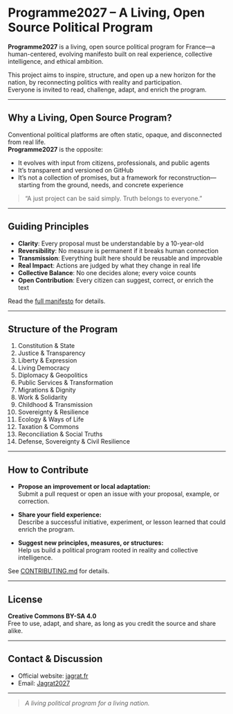 # Programme2027 – A Living, Open Source Political Program

**Programme2027** is a living, open source political program for France—a human-centered, evolving manifesto built on real experience, collective intelligence, and ethical ambition.

This project aims to inspire, structure, and open up a new horizon for the nation, by reconnecting politics with reality and participation.  
Everyone is invited to read, challenge, adapt, and enrich the program.

---

## Why a Living, Open Source Program?

Conventional political platforms are often static, opaque, and disconnected from real life.  
**Programme2027** is the opposite:  
- It evolves with input from citizens, professionals, and public agents  
- It’s transparent and versioned on GitHub  
- It’s not a collection of promises, but a framework for reconstruction—starting from the ground, needs, and concrete experience

> “A just project can be said simply. Truth belongs to everyone.”

---

## Guiding Principles

- **Clarity**: Every proposal must be understandable by a 10-year-old
- **Reversibility**: No measure is permanent if it breaks human connection
- **Transmission**: Everything built here should be reusable and improvable
- **Real Impact**: Actions are judged by what they change in real life
- **Collective Balance**: No one decides alone; every voice counts
- **Open Contribution**: Every citizen can suggest, correct, or enrich the text

Read the [full manifesto](./medias/Programme.docx) for details.

---

## Structure of the Program

1. Constitution & State  
2. Justice & Transparency  
3. Liberty & Expression  
4. Living Democracy  
5. Diplomacy & Geopolitics  
6. Public Services & Transformation  
7. Migrations & Dignity  
8. Work & Solidarity  
9. Childhood & Transmission  
10. Sovereignty & Resilience  
11. Ecology & Ways of Life  
12. Taxation & Commons  
13. Reconciliation & Social Truths  
14. Defense, Sovereignty & Civil Resilience

---

## How to Contribute

- **Propose an improvement or local adaptation:**  
  Submit a pull request or open an issue with your proposal, example, or correction.

- **Share your field experience:**  
  Describe a successful initiative, experiment, or lesson learned that could enrich the program.

- **Suggest new principles, measures, or structures:**  
  Help us build a political program rooted in reality and collective intelligence.

See [CONTRIBUTING.md](./CONTRIBUTING.md) for details.

---

## License

**Creative Commons BY-SA 4.0**  
Free to use, adapt, and share, as long as you credit the source and share alike.

---

## Contact & Discussion

- Official website: [jagrat.fr](https://jagrat.fr)
- Email: [Jagrat2027](mailto:jagrat2027@gmail.com)

---

> *A living political program for a living nation.*

